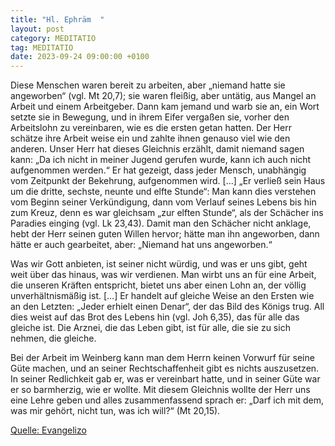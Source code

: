 ```yaml
---
title: "Hl. Ephräm  "
layout: post
category: MEDITATIO
tag: MEDITATIO
date: 2023-09-24 09:00:00 +0100
---
```

Diese Menschen waren bereit zu arbeiten, aber „niemand hatte sie angeworben“ (vgl. Mt 20,7); sie waren fleißig, aber untätig, aus Mangel an Arbeit und einem Arbeitgeber. Dann kam jemand und warb sie an, ein Wort setzte sie in Bewegung, und in ihrem Eifer vergaßen sie, vorher den Arbeitslohn zu vereinbaren, wie es die ersten getan hatten.<!--more--> Der Herr schätze ihre Arbeit weise ein und zahlte ihnen genauso viel wie den anderen. Unser Herr hat dieses Gleichnis erzählt, damit niemand sagen kann: „Da ich nicht in meiner Jugend gerufen wurde, kann ich auch nicht aufgenommen werden.“ Er hat gezeigt, dass jeder Mensch, unabhängig vom Zeitpunkt der Bekehrung, aufgenommen wird. […] „Er verließ sein Haus um die dritte, sechste, neunte und elfte Stunde“: Man kann dies verstehen vom Beginn seiner Verkündigung, dann vom Verlauf seines Lebens bis hin zum Kreuz, denn es war gleichsam „zur elften Stunde“, als der Schächer ins Paradies einging (vgl. Lk 23,43). Damit man den Schächer nicht anklage, hebt der Herr seinen guten Willen hervor; hätte man ihn angeworben, dann hätte er auch gearbeitet, aber: „Niemand hat uns angeworben.“

Was wir Gott anbieten, ist seiner nicht würdig, und was er uns gibt, geht weit über das hinaus, was wir verdienen. Man wirbt uns an für eine Arbeit, die unseren Kräften entspricht, bietet uns aber einen Lohn an, der völlig unverhältnismäßig ist. […] Er handelt auf gleiche Weise an den Ersten wie an den Letzten: „Jeder erhielt einen Denar“, der das Bild des Königs trug. All dies weist auf das Brot des Lebens hin (vgl. Joh 6,35), das für alle das gleiche ist. Die Arznei, die das Leben gibt, ist für alle, die sie zu sich nehmen, die gleiche.

Bei der Arbeit im Weinberg kann man dem Herrn keinen Vorwurf für seine Güte machen, und an seiner Rechtschaffenheit gibt es nichts auszusetzen. In seiner Redlichkeit gab er, was er vereinbart hatte, und in seiner Güte war er so barmherzig, wie er wollte. Mit diesem Gleichnis wollte der Herr uns eine Lehre geben und alles zusammenfassend sprach er: „Darf ich mit dem, was mir gehört, nicht tun, was ich will?“ (Mt 20,15).


[Quelle: Evangelizo](https://evangeliumtagfuertag.org/DE/gospel)